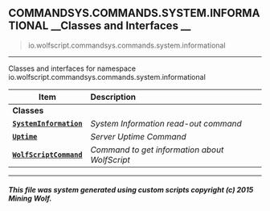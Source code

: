 ## COMMANDSYS.COMMANDS.SYSTEM.INFORMATIONAL __Classes and Interfaces __

>io.wolfscript.commandsys.commands.system.informational

---

Classes and interfaces for namespace io.wolfscript.commandsys.commands.system.informational

Item | Description   
--- | :--- 
__Classes__|
__[`SystemInformation`](SystemInformation.md)__ | _System Information read-out command_ 
__[`Uptime`](Uptime.md)__ | _Server Uptime Command_ 
__[`WolfScriptCommand`](WolfScriptCommand.md)__ | _Command to get information about WolfScript_ 



---



##### This file was system generated using custom scripts copyright (c) 2015 Mining Wolf.
	

